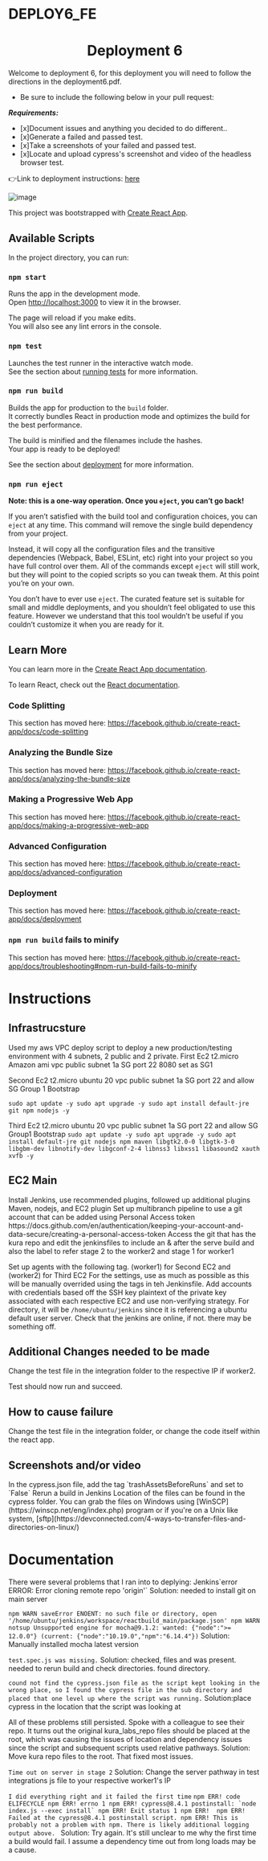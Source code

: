# DEPLOY6_FE
<h1 align=center>Deployment 6</h1>

Welcome to deployment 6, for this deployment you will need to follow the directions in the deployment6.pdf.    

- Be sure to include the following below in your pull request: 

***Requirements:*** 
- [x]Document issues and anything you decided to do different..
- [x]Generate a failed and passed test.
- [x]Take a screenshots of your failed and passed test.
- [x]Locate and upload cypress's screenshot and video of the headless browser test. 

👉Link to deployment instructions: [here](https://github.com/kura-labs-org/DEPLOY6_FE/blob/main/Deployment%236.pdf)  

![image](https://i.morioh.com/210507/ac11056f.webp)

This project was bootstrapped with [Create React App](https://github.com/facebook/create-react-app).

## Available Scripts

In the project directory, you can run:

### `npm start`

Runs the app in the development mode.<br>
Open [http://localhost:3000](http://localhost:3000) to view it in the browser.

The page will reload if you make edits.<br>
You will also see any lint errors in the console.

### `npm test`

Launches the test runner in the interactive watch mode.<br>
See the section about [running tests](https://facebook.github.io/create-react-app/docs/running-tests) for more information.

### `npm run build`

Builds the app for production to the `build` folder.<br>
It correctly bundles React in production mode and optimizes the build for the best performance.

The build is minified and the filenames include the hashes.<br>
Your app is ready to be deployed!

See the section about [deployment](https://facebook.github.io/create-react-app/docs/deployment) for more information.

### `npm run eject`

**Note: this is a one-way operation. Once you `eject`, you can’t go back!**

If you aren’t satisfied with the build tool and configuration choices, you can `eject` at any time. This command will remove the single build dependency from your project.

Instead, it will copy all the configuration files and the transitive dependencies (Webpack, Babel, ESLint, etc) right into your project so you have full control over them. All of the commands except `eject` will still work, but they will point to the copied scripts so you can tweak them. At this point you’re on your own.

You don’t have to ever use `eject`. The curated feature set is suitable for small and middle deployments, and you shouldn’t feel obligated to use this feature. However we understand that this tool wouldn’t be useful if you couldn’t customize it when you are ready for it.

## Learn More

You can learn more in the [Create React App documentation](https://facebook.github.io/create-react-app/docs/getting-started).

To learn React, check out the [React documentation](https://reactjs.org/).

### Code Splitting

This section has moved here: https://facebook.github.io/create-react-app/docs/code-splitting

### Analyzing the Bundle Size

This section has moved here: https://facebook.github.io/create-react-app/docs/analyzing-the-bundle-size

### Making a Progressive Web App

This section has moved here: https://facebook.github.io/create-react-app/docs/making-a-progressive-web-app

### Advanced Configuration

This section has moved here: https://facebook.github.io/create-react-app/docs/advanced-configuration

### Deployment

This section has moved here: https://facebook.github.io/create-react-app/docs/deployment

### `npm run build` fails to minify

This section has moved here: https://facebook.github.io/create-react-app/docs/troubleshooting#npm-run-build-fails-to-minify

<h1>Instructions</h1>
<h2>Infrastrucsture</h2>
Used my aws VPC deploy script to deploy a new production/testing environment with 4 subnets, 2 public and 2 private.
First Ec2
t2.micro Amazon ami
vpc public subnet 1a
SG port 22 8080 set as SG1

Second Ec2
t2.micro ubuntu 20
vpc public subnet 1a
SG port 22 and allow SG Group 1
Bootstrap

``
sudo apt update -y
sudo apt upgrade -y
sudo apt install default-jre git npm nodejs -y
``

Third Ec2
t2.micro ubuntu 20
vpc public subnet 1a
SG port 22 and allow SG Group1
Bootstrap
``
sudo apt update -y
sudo apt upgrade -y
sudo apt install default-jre git nodejs npm maven libgtk2.0-0 libgtk-3-0 libgbm-dev libnotify-dev libgconf-2-4 libnss3 libxss1 libasound2 xauth xvfb -y
``

<h2>EC2 Main</h2>
Install Jenkins, use recommended plugins, followed up additional plugins Maven, nodejs, and EC2 plugin
Set up multibranch pipeline to use a git account that can be added using Personal Access token
https://docs.github.com/en/authentication/keeping-your-account-and-data-secure/creating-a-personal-access-token
Access the git that has the kura repo and edit the jenkinsfiles to include an & after the serve build and also the label to refer stage 2 to the worker2 and stage 1 for worker1

Set up agents with the following tag. (worker1) for Second EC2 and (worker2) for Third EC2
For the settings, use as much as possible as this will be manually overrided using the tags in teh Jenkinsfile.
Add accounts with credentials based off the SSH key plaintext of the private key associated with each respective EC2 and use non-verifying strategy.
For directory, it will be ``/home/ubuntu/jenkins`` since it is referencing a ubuntu default user server.
Check that the jenkins are online, if not. there may be something off.

<h2>Additional Changes needed to be made</h2>
Change the test file in the integration folder to the respective IP if worker2.

Test should now run and succeed.

<h2>How to cause failure</h2>
Change the test file in the integration folder, or change the code itself within the react app.

<h2>Screenshots and/or video</h2>
In the cypress.json file, add the tag `trashAssetsBeforeRuns` and set to `False`
Rerun a build in Jenkins
Location of the files can be found in the cypress folder.
You can grab the files on Windows using [WinSCP](https://winscp.net/eng/index.php) program or if you're on a Unix like system, [sftp](https://devconnected.com/4-ways-to-transfer-files-and-directories-on-linux/)

<h1>Documentation</h1>
There were several problems that I ran into to deplying:
Jenkins`error ERROR: Error cloning remote repo 'origin'`
Solution: needed to install git on main server

`npm WARN saveError ENOENT: no such file or directory, open '/home/ubuntu/jenkins/workspace/reactbuild_main/package.json'
npm WARN notsup Unsupported engine for mocha@9.1.2: wanted: {"node":">= 12.0.0"} (current: {"node":"10.19.0","npm":"6.14.4"})`
Solution: Manually installed mocha latest version

`test.spec.js was missing.`
Solution: checked, files and was present. needed to rerun build and check directories. found directory.

`cound not find the cypress.json file as the script kept looking in the wrong place, so I found the cypress file in the sub directory and placed that one level up where the script was running.`
Solution:place cypress in the location that the script was looking at

All of these problems still persisted. Spoke with a colleague to see their repo. It turns out the original kura_labs_repo files should be placed at the root, which was causing the issues of location and dependency issues since the script and subsequent scripts used relative pathways.
Solution: Move kura repo files to the root. That fixed most issues.

``Time out on server in stage 2``
Solution: Change the server pathway in test integrations js file to your respective worker1's IP


``I did everything right and it failed the first time``
``npm ERR! code ELIFECYCLE
npm ERR! errno 1
npm ERR! cypress@8.4.1 postinstall: `node index.js --exec install`
npm ERR! Exit status 1
npm ERR! 
npm ERR! Failed at the cypress@8.4.1 postinstall script.
npm ERR! This is probably not a problem with npm. There is likely additional logging output above.
``
Solution: Try again. It's still unclear to me why the first time a build would fail. I assume a dependency time out from long loads may be a cause.

